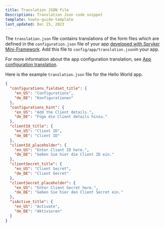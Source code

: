 ```yaml
---
title: Translation JSON file
Descriptions: Translation Json code snippet
template: howto-guide-template
last_updated: Dec 15, 2023
---
```


The `translation.json` file contains translations of the form files which are defined in the `configuration.json` file of your app [developed with Spryker Mini-Framework](/docs/acp/user/develop-an-app/develop-an-app.html). Add this file to `config/app/translation.json`in your app.

For more information about the app configuration translation, see [App configuration translation](/docs/acp/user/develop-an-app/app-configuration-translation.html).

Here is the example `translation.json` file for the Hello World app.

```json
{
  "configurations_fieldset_title": {
    "en_US": "Configurations",
    "de_DE": "Konfigurationen"
  },
  "configurations_hint": {
    "en_US": "Add the Client details.",
    "de_DE": "Füge die Client details hinzu."
  },
  "clientId_title": {
    "en_US": "Client ID",
    "de_DE": "Client ID"
  },
  "clientId_placeholder": {
    "en_US": "Enter Client ID here.",
    "de_DE": "Geben Sie hier die Client ID ein."
  },
  "clientSecret_title": {
    "en_US": "Client Secret",
    "de_DE": "Client Secret"
  },
  "clientSecret_placeholder": {
    "en_US": "Enter Client Secret here.",
    "de_DE": "Geben Sie hier den Client Secret ein."
  },
  "isActive_title": {
    "en_US": "Activate",
    "de_DE": "Aktivieren"
  }
}
```